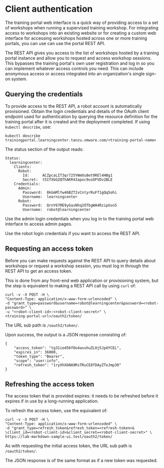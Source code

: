 # Client authentication

The training portal web interface is a quick way of providing access to a set of workshops when running a supervised training workshop. For integrating access to workshops into an existing website or for creating a custom web interface for accessing workshops hosted across one or more training portals, you can use can use the portal REST API.

The REST API gives you access to the list of workshops hosted by a training portal instance and allow you to request and access workshop sessions. This bypasses the training portal's own user registration and log in so you can implement whatever access controls you need. This can include anonymous access or access integrated into an organization's single sign-on system.

## <a id="querying-credentials"></a>Querying the credentials

To provide access to the REST API, a robot account is automatically provisioned. Obtain the login credentials and details of the OAuth client endpoint used for authentication by querying the resource definition for the training portal after it is created and the deployment completed. If using `kubectl describe`, use:

```
kubectl describe trainingportal.learningcenter.tanzu.vmware.com/<training-portal-name>
```

The status section of the output reads:

```
Status:
  learningcenter:
    Clients:
      Robot:
        Id:      ACZpcaLIT3qr725YWmXu8et9REl4HBg1
        Secret:  t5IfXbGZQThAKR43apoc9usOFVDv2BLE
    Credentials:
      Admin:
        Password:  0kGmMlYw46BZT2vCntyrRuFf1gQq5ohi
        Username:  learningcenter
      Robot:
        Password:  QrnY67ME9yGasNhq2OTbgWA4RzipUvo5
        Username:  robot@learningcenter
```

Use the admin login credentials when you log in to the training portal web interface to access admin pages.

Use the robot login credentials if you want to access the REST API.

## <a id="requesting-access-token"></a>Requesting an access token

Before you can make requests against the REST API to query details about workshops or request a workshop session, you must log in through the REST API to get an access token.

This is done from any front-end web application or provisioning system, but the step is equivalent to making a REST API call by using `curl` of:

```
curl -v -X POST -H \
"Content-Type: application/x-www-form-urlencoded" \
-d "grant_type=password&username=robot@learningcenter&password=<robot-password>" \
-u "<robot-client-id>:<robot-client-secret>" \
<training-portal-url>/oauth2/token/
```

The URL sub path is `/oauth2/token/`.

Upon success, the output is a JSON response consisting of:

```
{
    "access_token": "tg31ied56fOo4axuhuZLHj5JpUYCEL",
    "expires_in": 36000,
    "token_type": "Bearer",
    "scope": "user:info",
    "refresh_token": "1ryXhXbNA9RsTRuCE8fDAyZToJmp30"
}
```

## <a id="refreshing-access-token"></a>Refreshing the access token

The access token that is provided expires: it needs to be refreshed before it expires if in use by a long-running application.

To refresh the access token, use the equivalent of:

```
curl -v -X POST -H \
"Content-Type: application/x-www-form-urlencoded" \
-d "grant_type=refresh_token&refresh_token=<refresh-token>& \client_id=<robot-client-id>&client_secret=<robot-client-secret>" \
https://lab-markdown-sample-ui.test/oauth2/token/
```

As with requesting the initial access token, the URL sub path is `/oauth2/token/`.

The JSON response is of the same format as if a new token was requested.
